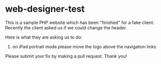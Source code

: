 # web-designer-test

This is a sample PHP website which has been "finished" for a fake client. Recently the client asked us if we could change the header.

Here is what they are asking us to do:

1. on iPad portrait mode please move the logo above the navigation links

Please submit your fix by making a pull request. Thank you!
